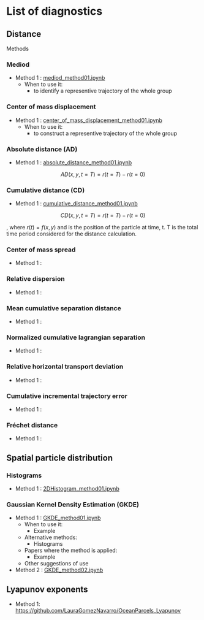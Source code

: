 # List of diagnostics

## Distance

Methods 
### Mediod
* Method 1 : [mediod_method01.ipynb](mediod_method01.ipynb)
  * When to use it:
    * to identify a representive trajectory of the whole group

### Center of mass displacement
* Method 1 : [center_of_mass_displacement_method01.ipynb](center_of_mass_displacement_method01.ipynb)
  * When to use it:
    * to construct a representive trajectory of the whole group

### Absolute distance (AD)
* Method 1 : [absolute_distance_method01.ipynb](absolute_distance_method01.ipynb)

$$ AD(x,y,t=T) = r(t=T) - r(t=0) $$

### Cumulative distance (CD)
* Method 1 : [cumulative_distance_method01.ipynb](cumulative_distance_method01.ipynb)

$$ CD(x,y,t=T) = r(t=T) - r(t=0) $$

, where $r(t) = f(x,y)$ and is the position of the particle at time, t.  T is the total time period considered for the distance calculation.

### Center of mass spread
* Method 1 :

### Relative dispersion
* Method 1 :

### Mean cumulative separation distance
* Method 1 :

### Normalized cumulative lagrangian separation
* Method 1 :

### Relative horizontal transport deviation
* Method 1 :

### Cumulative incremental trajectory error
* Method 1 :

### Fréchet distance
* Method 1 :

## Spatial particle distribution 
### Histograms
* Method 1 : [2DHistogram_method01.ipynb](2DHistogram_method01.ipynb)

### Gaussian Kernel Density Estimation (GKDE)
* Method 1 : [GKDE_method01.ipynb](GKDE_method01.ipynb)
  * When to use it:
    * Example
  * Alternative methods:
    * Histograms
  * Papers where the method is applied:
    * Example
  * Other suggestions of use
* Method 2 : [GKDE_method02.ipynb](GKDE_method02.ipynb)

## Lyapunov exponents
* Method 1: https://github.com/LauraGomezNavarro/OceanParcels_Lyapunov
